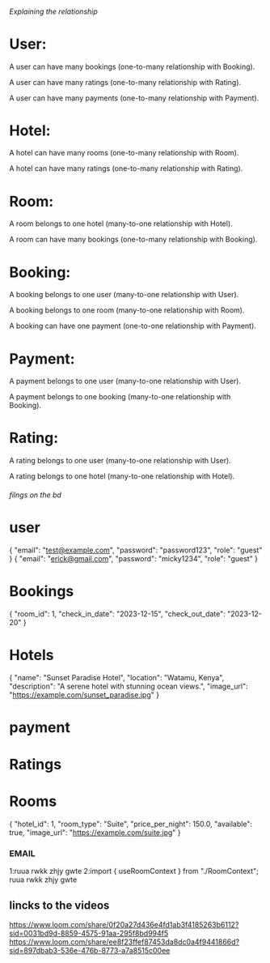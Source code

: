 ###### Explaining the relationship 
# User:

A user can have many bookings (one-to-many relationship with Booking).

A user can have many ratings (one-to-many relationship with Rating).

A user can have many payments (one-to-many relationship with Payment).

# Hotel:

A hotel can have many rooms (one-to-many relationship with Room).

A hotel can have many ratings (one-to-many relationship with Rating).

# Room:

A room belongs to one hotel (many-to-one relationship with Hotel).

A room can have many bookings (one-to-many relationship with Booking).

# Booking:

A booking belongs to one user (many-to-one relationship with User).

A booking belongs to one room (many-to-one relationship with Room).

A booking can have one payment (one-to-one relationship with Payment).

# Payment:

A payment belongs to one user (many-to-one relationship with User).

A payment belongs to one booking (many-to-one relationship with Booking).

# Rating:

A rating belongs to one user (many-to-one relationship with User).

A rating belongs to one hotel (many-to-one relationship with Hotel).


###### filngs on the bd
# user 
{
  "email": "test@example.com",
  "password": "password123",
  "role": "guest"
}
{
  "email": "erick@gmail.com",
  "password": "micky1234",
  "role": "guest"
}

# Bookings 
{
  "room_id": 1,
  "check_in_date": "2023-12-15",
  "check_out_date": "2023-12-20"
}

# Hotels

{
    "name": "Sunset Paradise Hotel",
    "location": "Watamu, Kenya",
    "description": "A serene hotel with stunning ocean views.",
    "image_url": "https://example.com/sunset_paradise.jpg"
}

# payment


# Ratings 

# Rooms
{
    "hotel_id": 1,
    "room_type": "Suite",
    "price_per_night": 150.0,
    "available": true,
    "image_url": "https://example.com/suite.jpg"
}


### EMAIL
1:ruua rwkk zhjy gwte
2:import { useRoomContext } from "./RoomContext";
ruua rwkk zhjy gwte

## lincks to the videos
https://www.loom.com/share/0f20a27d436e4fd1ab3f4185263b6112?sid=0031bd9d-8859-4575-91aa-295f8bd994f5
https://www.loom.com/share/ee8f23ffef87453da8dc0a4f9441866d?sid=897dbab3-536e-476b-8773-a7a8515c00ee